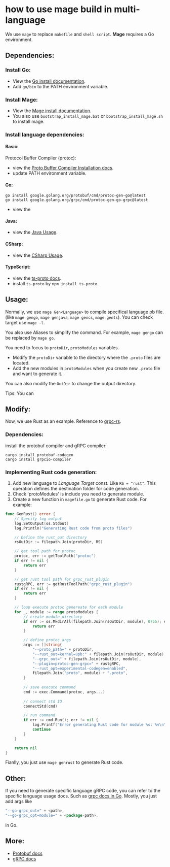 # how to use mage build in multi-language 



We use `mage` to replace `makefile` and `shell script`. **Mage** requires a Go environment.

## Dependencies:
### Install Go:
- View the [Go install documentation](https://go.dev/doc/install).
- Add `go/bin` to the PATH environment variable.

### Install Mage:
- View the [Mage install documentation](https://magefile.org/).
- You also use `bootstrap_install_mage.bat` or `bootstrap_install_mage.sh` to install mage.

### Install language dependencies:
#### Basic:
Protocol Buffer Compiler (protoc):
- view the [Proto Buffer Compiler Installation docs](https://grpc.io/docs/protoc-installation/).
- update PATH environment variable.

#### Go:
```shell 
go install google.golang.org/protobuf/cmd/protoc-gen-go@latest
go install google.golang.org/grpc/cmd/protoc-gen-go-grpc@latest
```
- view the 

#### Java:
- view the [Java Usage](https://github.com/protocolbuffers/protobuf/tree/main/java).

#### CSharp:
- view the [CSharp Usage](https://github.com/protocolbuffers/protobuf/tree/main/csharp).

#### TypeScript:
- view the [ts-proto docs](https://github.com/stephenh/ts-proto#quickstart).
- install `ts-proto` by `npm install ts-proto`.

## Usage:
Normally, we use `mage Gen<Language>` to compile specifical language pb file.(like `mage gengo`, `mage genjava`, `mage gencs`, `mage gents`). You can check target use `mage -l`.

You also use Aliases to simplify the command. For example, `mage gengo` can be replaced by `mage go`.


You need to focus to `protoDir`, `protoModules` variables.
- Modify the `protoDir` variable to the directory where the `.proto` files are located.
- Add the new modules in `protoModules` when you create new `.proto` file and want to generate it.

You can also modify the `OutDir` to change the output directory. 

Tips: You can

## Modify:
Now, we use Rust as an example. Reference to  [grpc-rs](https://github.com/tikv/grpc-rs).
### Dependencies:
install the protobuf compiler and gRPC compiler:
```shell
cargo install protobuf-codegen
cargo install grpcio-compiler
```

### Implementing Rust code generation:
1. Add new language to _Language Target_ const. Like `RS = "rust"`. This operation defines the destination folder for code generation.
2. Check 'protoModules' is include you need to generate module.
3. Create a new function in `magefile.go` to generate Rust code.
For example:
```go
func GenRust() error {
    // Specify log output
	log.SetOutput(os.Stdout)
	log.Println("Generating Rust code from proto files")

    // Define the rust_out directory
	rsOutDir := filepath.Join(protoDir, RS)

    // get tool path for protoc
	protoc, err := getToolPath("protoc")
	if err != nil {
		return err
	}

    // get rust tool path for grpc_rust_plugin
	rustgRPC, err := getRustToolPath("grpc_rust_plugin")
	if err != nil {
		return err
	}

    // loop execute protoc genereate for each module
	for _, module := range protoModules {
        // create module directory
		if err := os.MkdirAll(filepath.Join(rsOutDir, module), 0755); err != nil {
			return err
		}

        // define protoc args
		args := []string{
			"--proto_path=" + protoDir,
			"--rust_out=kernel=upb:" + filepath.Join(rsOutDir, module),
			"--grpc_out=" + filepath.Join(rsOutDir, module),
			"--plugin=protoc-gen-grpc=" + rustgRPC,
			"--rust_opt=experimental-codegen=enabled",
			filepath.Join("proto", module) + ".proto",
		}
    
        // save execute command
		cmd := exec.Command(protoc, args...)
        
        // connect std IO
		connectStd(cmd)

        // run command
		if err := cmd.Run(); err != nil {
			log.Printf("Error generating Rust code for module %s: %v\n", module, err)
			continue
		}
	}

	return nil
}
```

Fianlly, you just use `mage genrust` to generate Rust code.

## Other:
If you need to generate specific language gRPC code, you can refer to the specific language usage docs. Such as [grpc docs in Go](https://grpc.io/docs/languages/go/quickstart/#regenerate-grpc-code). Mostly, you just add args like 
```go
"--go-grpc_out=" + <path>, 
"--go-grpc_opt=module=" + <package-path>,
``` 
in Go.

## More:
- [Protobuf docs](https://protobuf.dev/)
- [gRPC docs](https://grpc.io/docs)